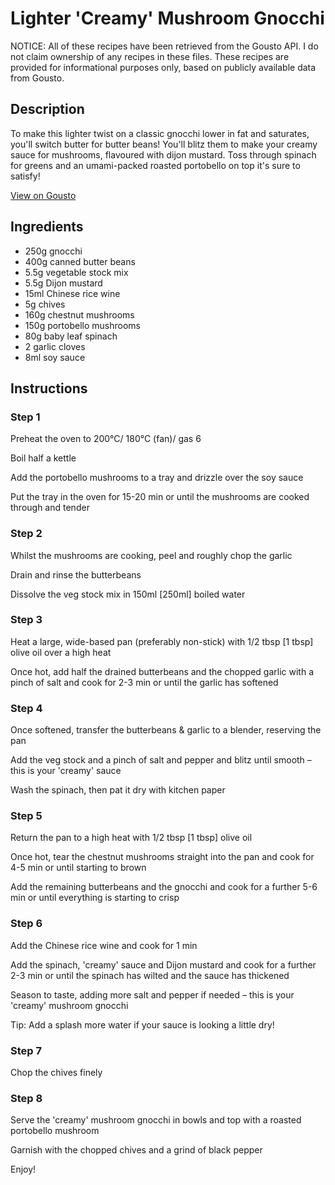 # Lighter 'Creamy' Mushroom Gnocchi

NOTICE: All of these recipes have been retrieved from the Gousto API. I do not claim ownership of any recipes in these files. These recipes are provided for informational purposes only, based on publicly available data from Gousto.

## Description

To make this lighter twist on a classic gnocchi lower in fat and saturates, you'll switch butter for butter beans! You'll blitz them to make your creamy sauce for mushrooms, flavoured with dijon mustard. Toss through spinach for greens and an umami-packed roasted portobello on top it's sure to satisfy!

[View on Gousto](https://www.gousto.co.uk/recipes/cookbook/lighter-creamy-mushroom-gnocchi)

## Ingredients

- 250g gnocchi
- 400g canned butter beans
- 5.5g vegetable stock mix
- 5.5g Dijon mustard
- 15ml Chinese rice wine
- 5g chives
- 160g chestnut mushrooms
- 150g portobello mushrooms
- 80g baby leaf spinach
- 2 garlic cloves
- 8ml soy sauce

## Instructions


### Step 1

Preheat the oven to 200°C/ 180°C (fan)/ gas 6

Boil half a kettle

Add the portobello mushrooms to a tray and drizzle over the soy sauce

Put the tray in the oven for 15-20 min or until the mushrooms are cooked through and tender


### Step 2

Whilst the mushrooms are cooking, peel and roughly chop the garlic

Drain and rinse the butterbeans

Dissolve the veg stock mix in 150ml<span class="text-danger"> [250ml]</span> boiled water


### Step 3

Heat a large, wide-based pan (preferably non-stick) with 1/2 tbsp <span class="text-danger">[1 tbsp] </span>olive oil over a high heat

Once hot, add half the drained butterbeans and the chopped garlic with a pinch of salt and cook for 2-3 min or until the garlic has softened


### Step 4

Once softened, transfer the butterbeans & garlic to a blender, reserving the pan

Add the veg stock and a pinch of salt and pepper and blitz until smooth – this is your 'creamy' sauce

Wash the spinach, then pat it dry with kitchen paper


### Step 5

Return the pan to a high heat with 1/2 tbsp <span class="text-danger">[1 tbsp] </span>olive oil

Once hot, tear the chestnut mushrooms straight into the pan and cook for 4-5 min or until starting to brown

Add the remaining butterbeans and the gnocchi and cook for a further 5-6 min or until everything is starting to crisp


### Step 6

Add the Chinese rice wine and cook for 1 min

Add the spinach, 'creamy' sauce and Dijon mustard and cook for a further 2-3 min or until the spinach has wilted and the sauce has thickened

Season to taste, adding more salt and pepper if needed – this is your 'creamy' mushroom gnocchi

Tip: Add a splash more water if your sauce is looking a little dry!

### Step 7

Chop the chives finely

### Step 8

Serve the 'creamy' mushroom gnocchi in bowls and top with a roasted portobello mushroom

Garnish with the chopped chives and a grind of black pepper

Enjoy!

